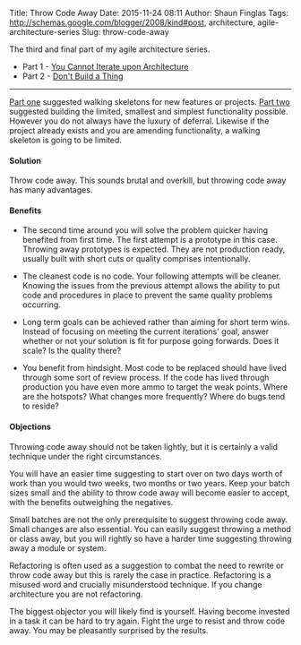 Title: Throw Code Away
Date: 2015-11-24 08:11
Author: Shaun Finglas
Tags: http://schemas.google.com/blogger/2008/kind#post, architecture, agile-architecture-series
Slug: throw-code-away

The third and final part of my agile architecture series.

-   Part 1 - [You Cannot Iterate upon
    Architecture](http://blog.shaunfinglas.co.uk/2015/11/you-cannot-iterate-upon-architecture.html)
-   Part 2 - [Don't Build a
    Thing](http://blog.shaunfinglas.co.uk/2015/11/dont-build-thing.html)

------------------------------------------------------------------------

[Part
one](http://blog.shaunfinglas.co.uk/2015/11/you-cannot-iterate-upon-architecture.html)
suggested walking skeletons for new features or projects. [Part
two](http://blog.shaunfinglas.co.uk/2015/11/dont-build-thing.html)
suggested building the limited, smallest and simplest functionality
possible. However you do not always have the luxury of deferral.
Likewise if the project already exists and you are amending
functionality, a walking skeleton is going to be limited.

#### Solution

Throw code away. This sounds brutal and overkill, but throwing code away
has many advantages.

#### Benefits

-   The second time around you will solve the problem quicker having
    benefited from first time. The first attempt is a prototype in this
    case. Throwing away prototypes is expected. They are not production
    ready, usually built with short cuts or quality comprises
    intentionally.

-   The cleanest code is no code. Your following attempts will be
    cleaner. Knowing the issues from the previous attempt allows the
    ability to put code and procedures in place to prevent the same
    quality problems occurring.

-   Long term goals can be achieved rather than aiming for short term
    wins. Instead of focusing on meeting the current iterations' goal,
    answer whether or not your solution is fit for purpose going
    forwards. Does it scale? Is the quality there?

-   You benefit from hindsight. Most code to be replaced should have
    lived through some sort of review process. If the code has lived
    through production you have even more ammo to target the weak
    points. Where are the hotspots? What changes more frequently? Where
    do bugs tend to reside?

#### Objections

Throwing code away should not be taken lightly, but it is certainly a
valid technique under the right circumstances.

You will have an easier time suggesting to start over on two days worth
of work than you would two weeks, two months or two years. Keep your
batch sizes small and the ability to throw code away will become easier
to accept, with the benefits outweighing the negatives.

Small batches are not the only prerequisite to suggest throwing code
away. Small changes are also essential. You can easily suggest throwing
a method or class away, but you will rightly so have a harder time
suggesting throwing away a module or system.

Refactoring is often used as a suggestion to combat the need to rewrite
or throw code away but this is rarely the case in practice. Refactoring
is a misused word and crucially misunderstood technique. If you change
architecture you are not refactoring.

The biggest objector you will likely find is yourself. Having become
invested in a task it can be hard to try again. Fight the urge to resist
and throw code away. You may be pleasantly surprised by the results.

</p>

